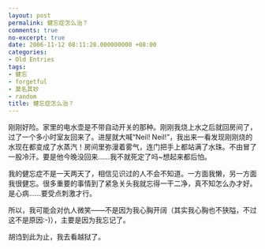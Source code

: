 ```yaml
---
layout: post
permalink: 健忘症怎么治？
comments: true
no-excerpt: true
date: 2006-11-12 08:11:28.000000000 +08:00
categories:
- Old Entries
tags:
- 健忘
- forgetful
- 莫名其妙
- random
title: 健忘症怎么治？
---
```

刚刚好险。家里的电水壶是不带自动开关的那种。刚刚我烧上水之后就回房间了，过了一个多小时室友回来了。进屋就大喊“Neil! Neil!”，我出来一看发现刚刚烧的水现在都变成了水蒸汽！房间里弥漫着雾气，连门把手上都站满了水珠。不由冒了一股冷汗。要是他今晚没回来……我不就死定了吗~想起来都后怕。

我的健忘症不是一天两天了，相信见识过的人不会不知道。一方面我懒，另一方面我很健忘。很多重要的事情到了紧急关头我就忘得一干二净，真不知怎么办才好。是心病……要受点刺激才行。

所以，我可能会对仇人微笑——不是因为我心胸开阔（其实我心胸也不狭隘，不过这不是原因:-)），主要是因为我忘记了。

胡诌到此为止，我去看越狱了。

